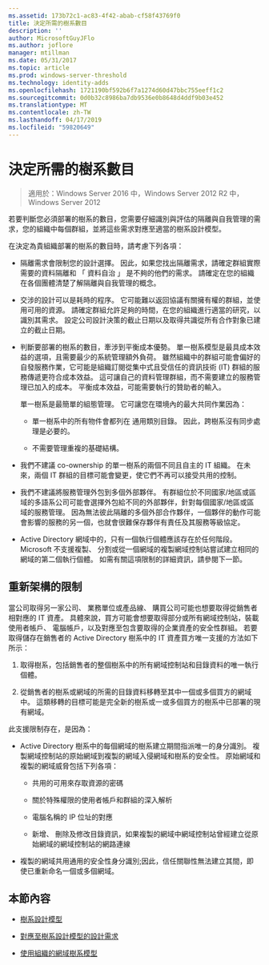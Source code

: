 ```yaml
---
ms.assetid: 173b72c1-ac83-4f42-abab-cf58f43769f0
title: 決定所需的樹系數目
description: ''
author: MicrosoftGuyJFlo
ms.author: joflore
manager: mtillman
ms.date: 05/31/2017
ms.topic: article
ms.prod: windows-server-threshold
ms.technology: identity-adds
ms.openlocfilehash: 1721190bf592b6f7a1274d60d47bbc755eeff1c2
ms.sourcegitcommit: 0d0b32c8986ba7db9536e0b8648d4ddf9b03e452
ms.translationtype: MT
ms.contentlocale: zh-TW
ms.lasthandoff: 04/17/2019
ms.locfileid: "59820649"
---
```

# <a name="determining-the-number-of-forests-required"></a>決定所需的樹系數目

>適用於：Windows Server 2016 中，Windows Server 2012 R2 中，Windows Server 2012

若要判斷您必須部署的樹系的數目，您需要仔細識別與評估的隔離與自我管理的需求，您的組織中每個群組，並將這些需求對應至適當的樹系設計模型。  
  
在決定為貴組織部署的樹系的數目時，請考慮下列各項：  
  
-   隔離需求會限制您的設計選擇。 因此，如果您找出隔離需求，請確定群組實際需要的資料隔離和 「 資料自治 」 是不夠的他們的需求。 請確定在您的組織在各個團體清楚了解隔離與自我管理的概念。  
  
-   交涉的設計可以是耗時的程序。 它可能難以返回協議有關擁有權的群組，並使用可用的資源。 請確定群組允許足夠的時間，在您的組織進行適當的研究，以識別其需求。 設定公司設計決策的截止日期以及取得共識從所有合作對象已建立的截止日期。  
  
-   判斷要部署的樹系的數目，牽涉到平衡成本優勢。 單一樹系模型是最具成本效益的選項，且需要最少的系統管理額外負荷。 雖然組織中的群組可能會偏好的自發服務作業，它可能是組織訂閱從集中式且受信任的資訊技術 (IT) 群組的服務傳遞更符合成本效益。 這可讓自己的資料管理群組，而不需要建立的服務管理已加入的成本。 平衡成本效益，可能需要執行的贊助者的輸入。  
  
    單一樹系是最簡單的組態管理。 它可讓您在環境內的最大共同作業因為：  
  
    -   單一樹系中的所有物件會都列在 通用類別目錄。 因此，跨樹系沒有同步處理是必要的。  
  
    -   不需要管理重複的基礎結構。  
  
-   我們不建議 co-ownership 的單一樹系的兩個不同且自主的 IT 組織。 在未來，兩個 IT 群組的目標可能會變更，使它們不再可以接受共用的控制。  
  
-   我們不建議將服務管理外包到多個外部夥伴。 有群組位於不同國家/地區或區域的多語系公司可能會選擇外包給不同的外部夥伴，針對每個國家/地區或區域的服務管理。 因為無法彼此隔離的多個外部合作夥伴，一個夥伴的動作可能會影響的服務的另一個，也就會很難保存夥伴有責任及其服務等級協定。  
  
-   Active Directory 網域中的，只有一個執行個體應該存在於任何階段。 Microsoft 不支援複製、 分割或從一個網域的複製網域控制站嘗試建立相同的網域的第二個執行個體。 如需有關這項限制的詳細資訊，請參閱下一節。  
  
## <a name="restructuring-limitations"></a>重新架構的限制  
當公司取得另一家公司、 業務單位或產品線、 購買公司可能也想要取得從銷售者相對應的 IT 資產。 具體來說，買方可能會想要取得部分或所有網域控制站，裝載使用者帳戶、 電腦帳戶，以及對應至包含要取得的企業資產的安全性群組。 若要取得儲存在銷售者的 Active Directory 樹系中的 IT 資產買方唯一支援的方法如下所示：  
  
1.  取得樹系，包括銷售者的整個樹系中的所有網域控制站和目錄資料的唯一執行個體。  
  
2.  從銷售者的樹系或網域的所需的目錄資料移轉至其中一個或多個買方的網域中。 這類移轉的目標可能是完全新的樹系或一或多個買方的樹系中已部署的現有網域。  
  
此支援限制存在，是因為：  
  
-   Active Directory 樹系中的每個網域的樹系建立期間指派唯一的身分識別。 複製網域控制站的原始網域到複製的網域入侵網域和樹系的安全性。 原始網域和複製的網域威脅包括下列各項：  
  
    -   共用的可用來存取資源的密碼  
  
    -   關於特殊權限的使用者帳戶和群組的深入解析  
  
    -   電腦名稱的 IP 位址的對應  
  
    -   新增、 刪除及修改目錄資訊，如果複製的網域中網域控制站曾經建立從原始網域的網域控制站的網路連線  
  
-   複製的網域共用通用的安全性身分識別;因此，信任關聯性無法建立其間，即使已重新命名一個或多個網域。  
  
## <a name="in-this-section"></a>本節內容  
  
-   [樹系設計模型](https://technet.microsoft.com/library/cc770439.aspx)  
  
-   [對應至樹系設計模型的設計需求](Forest-Design-Models.md)  
  
-   [使用組織的網域樹系模型](../../ad-ds/plan/Using-the-Organizational-Domain-Forest-Model.md)  
  


